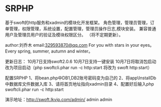 # SRPHP
基于swoft的http服务和xadmin的模块化开发框架。
角色管理，管理员管理，订单管理，权限管理，系统设置，配置管理，管理员操作日志,模块安装。
兼容普通用户及管理员用户的验证及模块权限区分。
（将不定期更新）。


author:刘乔木 
email:329593870@qq.com
For you with stars in your eyes。Every spring, summer, autumn and winter。

更新日志：
10月7日支持swoft2.0.6
10月7日支持一键安装
10月7日将取消包启动改为项目启动（php swoftcli.phar run -c http:start 将改为 swoft http:start）

配置SRPHP
1、将bean.php中DB1,DB2账号密码变为自己的 
2、将app\InstallDb中数据库文件数据入库 
3、请将首页地址指向xadmin目录 
4、配置好后输入php swoftcli.phar run -c http:start 

演示地址：http://swoft.lkvip.com/admin/  admin admin
